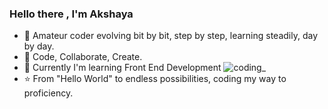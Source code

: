 ###                                                                                           Hello there , I'm Akshaya
- 🐥 Amateur coder evolving bit by bit, step by step, learning steadily, day by day.
- 🌱 Code, Collaborate, Create. 
- 🎯 Currently I'm learning Front End Development
                                                   ![coding_](https://github.com/akshayapalle/akshayapalle/assets/98692091/bf3c49e5-710d-4aa0-9405-567f46c6af78)
- ⭐️ From "Hello World" to endless possibilities, coding my way to proficiency.
